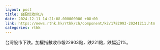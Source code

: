 ```yaml
---
layout: post
title: 台股低收約1%
date: 2024-12-11 14:21:08.000000000 +08:00
link: https://news.rthk.hk/rthk/ch/component/k2/1782993-20241211.htm
categories: rthk
---
```


台灣股市下跌。加權指數收市報22903點，跌221點，跌幅近1%。

